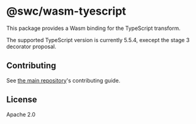 # @swc/wasm-tyescript

This package provides a Wasm binding for the TypeScript transform.

The supported TypeScript version is currently 5.5.4, execept the stage 3 decorator proposal.

## Contributing

See [the main repository](https://github.com/swc-project/swc)'s contributing guide.

## License

Apache 2.0
